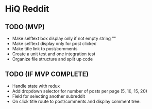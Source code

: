 # HiQ Reddit

## TODO (MVP)
- Make selftext box display only if not empty string ""
- Make selftext display only for post clicked
- Make title link to post/comments
- Create a unit test and one integration test
- Organize file structure and split up code

## TODO (IF MVP COMPLETE)
- Handle state with redux
- Add dropdown selector for number of posts per page (5, 10, 15, 20)
- Field for selecting another subreddit
- On click title route to post/comments and display comment tree.